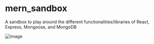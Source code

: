# mern_sandbox

A sandbox to play around the different functionalities/libraries of React, Express, Mongoose, and MongoDB

![image](https://github.com/franzis17/mern_sandbox/assets/63352989/7d7a7457-3aa1-4b31-91b9-d708c84cf6bd)
